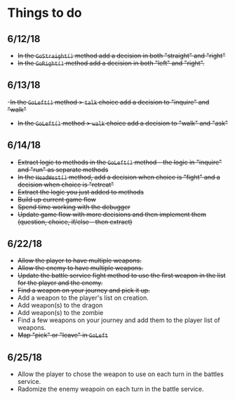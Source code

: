 # Things to do
## 6/12/18
- ~~In the `GoStraight()` method add a decision in both "straight" and "right"~~
- ~~In the `GoRight()` method add a decision in both "left" and "right".~~

## 6/13/18 
-~~In the `GoLeft()` method  > `talk` choice add a decision to "inquire" and "walk"~~
- ~~In the `GoLeft()` method  > `walk` choice add a decision to "walk" and "ask"~~

## 6/14/18
- ~~Extract logic to methods in the `GoLeft()` method - the logic in "inquire" and "run" as separate methods~~
- ~~In the `HeadWest()` method, add a decision when choice is "fight" and a decision when choice is "retreat"~~
- ~~Extract the logic you just added to methods~~
- ~~Build up current game flow~~
- ~~Spend time working with the debugger~~
- ~~Update game flow with more decisions and then implement them (question, choice, if/else - then extract)~~

## 6/22/18
- ~~Allow the player to have multiple weapons.~~
- ~~Allow the enemy to have multiple weapons.~~
- ~~Update the battle service fight method to use the first weapon in the list for the player and the enemy.~~
- ~~Find a weapon on your journey and pick it up.~~
- Add a weapon to the player's list on creation.
- Add weapon(s) to the dragon
- Add weapon(s) to the zombie
- Find a few weapons on your journey and add them to the player list of weapons.
- ~~Map "pick" or "leave" in `GoLeft`~~

## 6/25/18
- Allow the player to chose the weapon to use on each turn in the battles service.
- Radomize the enemy weapoin on each turn in the battle service.


